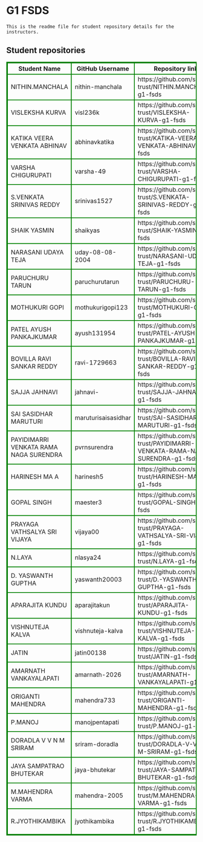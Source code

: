 # G1 FSDS
    This is the readme file for student repository details for the instructors.
## Student repositories 
<table style="border : 2px solid green; width:100%;">
<tr >
<th style="border : 2px solid green;">Student Name</th>
<th style="border : 2px solid green;">GitHub Username</th>
<th style="border : 2px solid green;">Repository link</th>
</tr>
<tr style="border : 2px solid green;">
<td style="border : 2px solid green;">NITHIN.MANCHALA</td> 

<td style="border : 2px solid green;">nithin-manchala</td> 

<td style="border : 2px solid green;">https://github.com/sure-trust/NITHIN.MANCHALA-g1-fsds</td> 
</tr>

<tr style="border : 2px solid green;">
<td style="border : 2px solid green;">VISLEKSHA KURVA</td> 

<td style="border : 2px solid green;">visl236k</td> 

<td style="border : 2px solid green;">https://github.com/sure-trust/VISLEKSHA-KURVA-g1-fsds</td> 
</tr>

<tr style="border : 2px solid green;">
<td style="border : 2px solid green;">KATIKA VEERA VENKATA ABHINAV</td> 

<td style="border : 2px solid green;">abhinavkatika</td> 

<td style="border : 2px solid green;">https://github.com/sure-trust/KATIKA-VEERA-VENKATA-ABHINAV-g1-fsds</td> 
</tr>

<tr style="border : 2px solid green;">
<td style="border : 2px solid green;">VARSHA CHIGURUPATI</td> 

<td style="border : 2px solid green;">varsha-49</td> 

<td style="border : 2px solid green;">https://github.com/sure-trust/VARSHA-CHIGURUPATI-g1-fsds</td> 
</tr>

<tr style="border : 2px solid green;">
<td style="border : 2px solid green;">S.VENKATA SRINIVAS REDDY</td> 

<td style="border : 2px solid green;">srinivas1527</td> 

<td style="border : 2px solid green;">https://github.com/sure-trust/S.VENKATA-SRINIVAS-REDDY-g1-fsds</td> 
</tr>

<tr style="border : 2px solid green;">
<td style="border : 2px solid green;">SHAIK YASMIN</td> 

<td style="border : 2px solid green;">shaikyas</td> 

<td style="border : 2px solid green;">https://github.com/sure-trust/SHAIK-YASMIN-g1-fsds</td> 
</tr>

<tr style="border : 2px solid green;">
<td style="border : 2px solid green;">NARASANI UDAYA TEJA</td> 

<td style="border : 2px solid green;">uday-08-08-2004</td> 

<td style="border : 2px solid green;">https://github.com/sure-trust/NARASANI-UDAYA-TEJA-g1-fsds</td> 
</tr>

<tr style="border : 2px solid green;">
<td style="border : 2px solid green;">PARUCHURU TARUN</td> 

<td style="border : 2px solid green;">paruchurutarun</td> 

<td style="border : 2px solid green;">https://github.com/sure-trust/PARUCHURU-TARUN-g1-fsds</td> 
</tr>

<tr style="border : 2px solid green;">
<td style="border : 2px solid green;">MOTHUKURI GOPI</td> 

<td style="border : 2px solid green;">mothukurigopi123</td> 

<td style="border : 2px solid green;">https://github.com/sure-trust/MOTHUKURI-GOPI-g1-fsds</td> 
</tr>

<tr style="border : 2px solid green;">
<td style="border : 2px solid green;">PATEL AYUSH PANKAJKUMAR</td> 

<td style="border : 2px solid green;">ayush131954</td> 

<td style="border : 2px solid green;">https://github.com/sure-trust/PATEL-AYUSH-PANKAJKUMAR-g1-fsds</td> 
</tr>

<tr style="border : 2px solid green;">
<td style="border : 2px solid green;">BOVILLA RAVI SANKAR REDDY</td> 

<td style="border : 2px solid green;">ravi-1729663</td> 

<td style="border : 2px solid green;">https://github.com/sure-trust/BOVILLA-RAVI-SANKAR-REDDY-g1-fsds</td> 
</tr>

<tr style="border : 2px solid green;">
<td style="border : 2px solid green;">SAJJA JAHNAVI</td> 

<td style="border : 2px solid green;">jahnavi-</td> 

<td style="border : 2px solid green;">https://github.com/sure-trust/SAJJA-JAHNAVI-g1-fsds</td> 
</tr>

<tr style="border : 2px solid green;">
<td style="border : 2px solid green;">SAI SASIDHAR MARUTURI</td> 

<td style="border : 2px solid green;">maruturisaisasidhar</td> 

<td style="border : 2px solid green;">https://github.com/sure-trust/SAI-SASIDHAR-MARUTURI-g1-fsds</td> 
</tr>

<tr style="border : 2px solid green;">
<td style="border : 2px solid green;">PAYIDIMARRI VENKATA RAMA NAGA SURENDRA</td> 

<td style="border : 2px solid green;">pvrnsurendra</td> 

<td style="border : 2px solid green;">https://github.com/sure-trust/PAYIDIMARRI-VENKATA-RAMA-NAGA-SURENDRA-g1-fsds</td> 
</tr>

<tr style="border : 2px solid green;">
<td style="border : 2px solid green;">HARINESH MA A</td> 

<td style="border : 2px solid green;">harinesh5</td> 

<td style="border : 2px solid green;">https://github.com/sure-trust/HARINESH-MA-A-g1-fsds</td> 
</tr>

<tr style="border : 2px solid green;">
<td style="border : 2px solid green;">GOPAL SINGH</td> 

<td style="border : 2px solid green;">maester3</td> 

<td style="border : 2px solid green;">https://github.com/sure-trust/GOPAL-SINGH-g1-fsds</td> 
</tr>

<tr style="border : 2px solid green;">
<td style="border : 2px solid green;">PRAYAGA VATHSALYA SRI VIJAYA</td> 

<td style="border : 2px solid green;">vijaya00</td> 

<td style="border : 2px solid green;">https://github.com/sure-trust/PRAYAGA-VATHSALYA-SRI-VIJAYA-g1-fsds</td> 
</tr>

<tr style="border : 2px solid green;">
<td style="border : 2px solid green;">N.LAYA</td> 

<td style="border : 2px solid green;">nlasya24</td> 

<td style="border : 2px solid green;">https://github.com/sure-trust/N.LAYA-g1-fsds</td> 
</tr>

<tr style="border : 2px solid green;">
<td style="border : 2px solid green;">D. YASWANTH GUPTHA</td> 

<td style="border : 2px solid green;">yaswanth20003</td> 

<td style="border : 2px solid green;">https://github.com/sure-trust/D.-YASWANTH-GUPTHA-g1-fsds</td> 
</tr>

<tr style="border : 2px solid green;">
<td style="border : 2px solid green;">APARAJITA KUNDU</td> 

<td style="border : 2px solid green;">aparajitakun</td> 

<td style="border : 2px solid green;">https://github.com/sure-trust/APARAJITA-KUNDU-g1-fsds</td> 
</tr>

<tr style="border : 2px solid green;">
<td style="border : 2px solid green;">VISHNUTEJA KALVA</td> 

<td style="border : 2px solid green;">vishnuteja-kalva</td> 

<td style="border : 2px solid green;">https://github.com/sure-trust/VISHNUTEJA-KALVA-g1-fsds</td> 
</tr>

<tr style="border : 2px solid green;">
<td style="border : 2px solid green;">JATIN</td> 

<td style="border : 2px solid green;">jatin00138</td> 

<td style="border : 2px solid green;">https://github.com/sure-trust/JATIN-g1-fsds</td> 
</tr>

<tr style="border : 2px solid green;">
<td style="border : 2px solid green;">AMARNATH VANKAYALAPATI</td> 

<td style="border : 2px solid green;">amarnath-2026</td> 

<td style="border : 2px solid green;">https://github.com/sure-trust/AMARNATH-VANKAYALAPATI-g1-fsds</td> 
</tr>

<tr style="border : 2px solid green;">
<td style="border : 2px solid green;">ORIGANTI MAHENDRA</td> 

<td style="border : 2px solid green;">mahendra733</td> 

<td style="border : 2px solid green;">https://github.com/sure-trust/ORIGANTI-MAHENDRA-g1-fsds</td> 
</tr>

<tr style="border : 2px solid green;">
<td style="border : 2px solid green;">P.MANOJ</td> 

<td style="border : 2px solid green;">manojpentapati</td> 

<td style="border : 2px solid green;">https://github.com/sure-trust/P.MANOJ-g1-fsds</td> 
</tr>

<tr style="border : 2px solid green;">
<td style="border : 2px solid green;">DORADLA V V N M SRIRAM</td> 

<td style="border : 2px solid green;">sriram-doradla</td> 

<td style="border : 2px solid green;">https://github.com/sure-trust/DORADLA-V-V-N-M-SRIRAM-g1-fsds</td> 
</tr>

<tr style="border : 2px solid green;">
<td style="border : 2px solid green;">JAYA SAMPATRAO BHUTEKAR</td> 

<td style="border : 2px solid green;">jaya-bhutekar</td> 

<td style="border : 2px solid green;">https://github.com/sure-trust/JAYA-SAMPATRAO-BHUTEKAR-g1-fsds</td> 
</tr>

<tr style="border : 2px solid green;">
<td style="border : 2px solid green;">M.MAHENDRA VARMA</td> 

<td style="border : 2px solid green;">mahendra-2005</td> 

<td style="border : 2px solid green;">https://github.com/sure-trust/M.MAHENDRA-VARMA-g1-fsds</td> 
</tr>

<tr style="border : 2px solid green;">
<td style="border : 2px solid green;">R.JYOTHIKAMBIKA</td> 

<td style="border : 2px solid green;">jyothikambika</td> 

<td style="border : 2px solid green;">https://github.com/sure-trust/R.JYOTHIKAMBIKA-g1-fsds</td> 
</tr>
